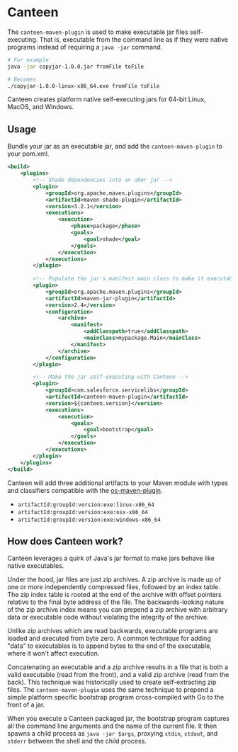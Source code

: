 # Canteen

The `canteen-maven-plugin` is used to make executable jar files self-executing. That is, executable from the command 
line as if they were native programs instead of requiring a `java -jar` command.

```bash
# For example
java -jar copyjar-1.0.0.jar fromFile toFile

# Becomes
./copyjar-1.0.0-linux-x86_64.exe fromFile toFile
```

Canteen creates platform native self-executing jars for 64-bit Linux, MacOS, and Windows.

## Usage

Bundle your jar as an executable jar, and add the `canteen-maven-plugin` to your pom.xml.

```xml
<build>
    <plugins>
        <!-- Shade dependencies into an uber jar -->
        <plugin>
            <groupId>org.apache.maven.plugins</groupId>
            <artifactId>maven-shade-plugin</artifactId>
            <version>3.2.1</version>
            <executions>
                <execution>
                    <phase>package</phase>
                    <goals>
                        <goal>shade</goal>
                    </goals>
                </execution>
            </executions>
        </plugin>
    
        <!-- Populate the jar's manifest main class to make it executable -->
        <plugin>
            <groupId>org.apache.maven.plugins</groupId>
            <artifactId>maven-jar-plugin</artifactId>
            <version>2.4</version>
            <configuration>
                <archive>
                    <manifest>
                        <addClasspath>true</addClasspath>
                        <mainClass>mypackage.Main</mainClass>
                    </manifest>
                </archive>
            </configuration>
        </plugin>

        <!-- Make the jar self-executing with Canteen -->
        <plugin>
            <groupId>com.salesforce.servicelibs</groupId>
            <artifactId>canteen-maven-plugin</artifactId>
            <version>${canteen.version}</version>
            <executions>
                <execution>
                    <goals>
                        <goal>bootstrap</goal>
                    </goals>
                </execution>
            </executions>
        </plugin>
    </plugins>
</build>
```

Canteen will add three additional artifacts to your Maven module with types and classifiers compatible with the 
[os-maven-plugin](https://github.com/trustin/os-maven-plugin).

* `artifactId:groupId:version:exe:linux-x86_64`
* `artifactId:groupId:version:exe:osx-x86_64`
* `artifactId:groupId:version:exe:windows-x86_64`

## How does Canteen work?

Canteen leverages a quirk of Java's jar format to make jars behave like native executables. 

Under the hood, jar files are just zip archives. A zip archive is made up of one or more independently compressed files,
followed by an index table. The zip index table is rooted at the end of the archive with offset pointers relative to the
final byte address of the file. The backwards-looking nature of the zip archive index means you can prepend a zip
archive with arbitrary data or executable code without violating the integrity of the archive. 

Unlike zip archives which are read backwards, executable programs are loaded and executed from byte zero. A common
technique for adding "data" to executables is to append bytes to the end of the executable, where it won't affect
execution.

Concatenating an executable and a zip archive results in a file that is both a valid executable (read from the front),
and a valid zip archive (read from the back). This technique was historically used to create self-extracting zip files.
The `canteen-maven-plugin` uses the same technique to prepend a simple platform specific bootstrap program
cross-compiled with Go to the front of a jar.

When you execute a Canteen packaged jar, the bootstrap program captures all the command line arguments and the name
of the current file. It then spawns a child process as `java -jar $args`, proxying `stdin`, `stdout`, and `stderr`
between the shell and the child process.